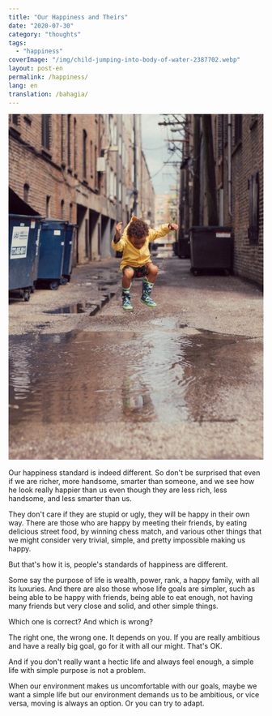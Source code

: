 ```yaml
---
title: "Our Happiness and Theirs"
date: "2020-07-30"
category: "thoughts"
tags:
  - "happiness"
coverImage: "/img/child-jumping-into-body-of-water-2387702.webp"
layout: post-en
permalink: /happiness/
lang: en
translation: /bahagia/
---
```


![happy](/img/child-jumping-into-body-of-water-2387702.webp)

Our happiness standard is indeed different. So don't be surprised that even if we are richer, more handsome, smarter than someone, and we see how he look really happier than us even though they are less rich, less handsome, and less smarter than us.

They don't care if they are stupid or ugly, they will be happy in their own way. There are those who are happy by meeting their friends, by eating delicious street food, by winning chess match, and various other things that we might consider very trivial, simple, and pretty impossible making us happy.

But that's how it is, people's standards of happiness are different.

Some say the purpose of life is wealth, power, rank, a happy family, with all its luxuries. And there are also those whose life goals are simpler, such as being able to be happy with friends, being able to eat enough, not having many friends but very close and solid, and other simple things.

Which one is correct? And which is wrong?

The right one, the wrong one. It depends on you. If you are really ambitious and have a really big goal, go for it with all our might. That's OK.

And if you don't really want a hectic life and always feel enough, a simple life with simple purpose is not a problem.

When our environment makes us uncomfortable with our goals, maybe we want a simple life but our environment demands us to be ambitious, or vice versa, moving is always an option. Or you can try to adapt.
